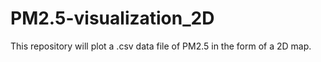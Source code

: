 # PM2.5-visualization_2D
This repository will plot a .csv data file of PM2.5 in the form of a 2D map.
